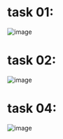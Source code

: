 # task 01:
![image](https://github.com/user-attachments/assets/8dc469e5-cdeb-49ef-9878-f975a8061300)
# task 02:
![image](https://github.com/user-attachments/assets/a37de116-51bd-431e-b5a1-7871cc1353ce)
# task 04:
![image](https://github.com/user-attachments/assets/ca2b78f2-43b2-4505-8dd1-4ef9afcf3e05)
